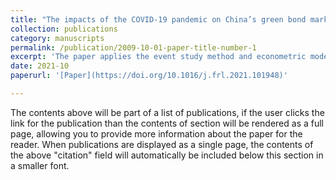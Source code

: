 ```yaml
---
title: "The impacts of the COVID-19 pandemic on China’s green bond market"
collection: publications
category: manuscripts
permalink: /publication/2009-10-01-paper-title-number-1
excerpt: 'The paper applies the event study method and econometric models to investigate the impacts of COVID-19 on China's green bond market for the first time. We find that (1) the COVID-19 pandemic has significant impacts on China's green bond market and increases the cumulative abnormal return (CAR) of the green bonds greatly. After the pandemic is relieved, the CAR drops significantly; (2) the improving of bond issuers’ governance capacity, the weakening of information asymmetry and the reinforcing of debt-paying ability can effectively mitigate the negative impacts and positively promote the recovery of bond issuers after the pandemic; (3) the impacts of bond issuers’ governance capacity, information asymmetry and debt-paying ability on the CAR of green bonds are significantly heterogeneous before and after the pandemic due to their property rights and whether they are listed or not.'
date: 2021-10
paperurl: '[Paper](https://doi.org/10.1016/j.frl.2021.101948)'

---
```


The contents above will be part of a list of publications, if the user clicks the link for the publication than the contents of section will be rendered as a full page, allowing you to provide more information about the paper for the reader. When publications are displayed as a single page, the contents of the above "citation" field will automatically be included below this section in a smaller font.
